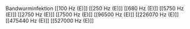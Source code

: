 Bandwurminfektion
[[100 Hz (E)]]
[[250 Hz (E)]]
[[680 Hz (E)]]
[[5750 Hz (E)]]
[[2750 Hz (E)]]
[[7500 Hz (E)]]
[[96500 Hz (E)]]
[[226070 Hz (E)]]
[[475440 Hz (E)]]
[[527000 Hz (E)]]